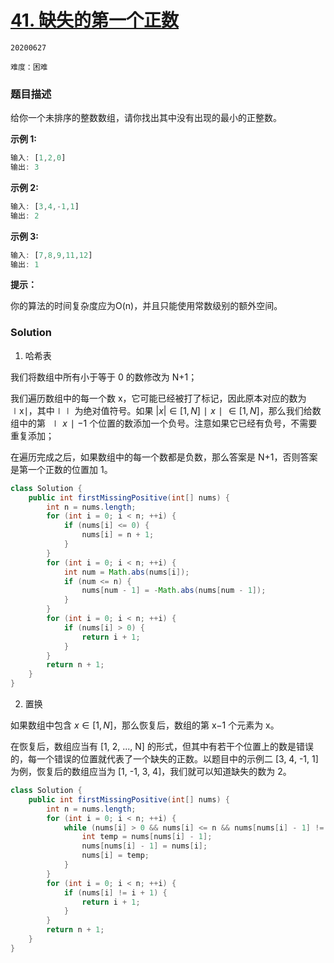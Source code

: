 # [41. 缺失的第一个正数](https://leetcode-cn.com/problems/first-missing-positive/)

`20200627`

`难度：困难`

### 题目描述

给你一个未排序的整数数组，请你找出其中没有出现的最小的正整数。

**示例 1:**

```matlab
输入: [1,2,0]
输出: 3
```


**示例 2:**

```matlab
输入: [3,4,-1,1]
输出: 2
```


**示例 3:**

```matlab
输入: [7,8,9,11,12]
输出: 1
```

**提示：**

你的算法的时间复杂度应为O(n)，并且只能使用常数级别的额外空间。

### Solution


1. 哈希表

我们将数组中所有小于等于 0 的数修改为 N+1；

我们遍历数组中的每一个数 x，它可能已经被打了标记，因此原本对应的数为 ∣x∣，其中∣∣ 为绝对值符号。如果 $|x| \in [1, N]∣x∣∈[1,N]$，那么我们给数组中的第 $∣x∣−1$ 个位置的数添加一个负号。注意如果它已经有负号，不需要重复添加；

在遍历完成之后，如果数组中的每一个数都是负数，那么答案是 N+1，否则答案是第一个正数的位置加 1。

```java
class Solution {
    public int firstMissingPositive(int[] nums) {
        int n = nums.length;
        for (int i = 0; i < n; ++i) {
            if (nums[i] <= 0) {
                nums[i] = n + 1;
            }
        }
        for (int i = 0; i < n; ++i) {
            int num = Math.abs(nums[i]);
            if (num <= n) {
                nums[num - 1] = -Math.abs(nums[num - 1]);
            }
        }
        for (int i = 0; i < n; ++i) {
            if (nums[i] > 0) {
                return i + 1;
            }
        }
        return n + 1;
    }
}
```

2. 置换

如果数组中包含 $x \in [1, N]$，那么恢复后，数组的第 x−1 个元素为 x。

在恢复后，数组应当有 [1, 2, ..., N] 的形式，但其中有若干个位置上的数是错误的，每一个错误的位置就代表了一个缺失的正数。以题目中的示例二 [3, 4, -1, 1] 为例，恢复后的数组应当为 [1, -1, 3, 4]，我们就可以知道缺失的数为 2。

```java
class Solution {
    public int firstMissingPositive(int[] nums) {
        int n = nums.length;
        for (int i = 0; i < n; ++i) {
            while (nums[i] > 0 && nums[i] <= n && nums[nums[i] - 1] != nums[i]) {
                int temp = nums[nums[i] - 1];
                nums[nums[i] - 1] = nums[i];
                nums[i] = temp;
            }
        }
        for (int i = 0; i < n; ++i) {
            if (nums[i] != i + 1) {
                return i + 1;
            }
        }
        return n + 1;
    }
}
```
